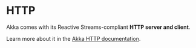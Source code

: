 # HTTP

Akka comes with its Reactive Streams-compliant **HTTP server and client**.

Learn more about it in the [Akka HTTP documentation](https://doc.akka.io/docs/akka-http/current/).
